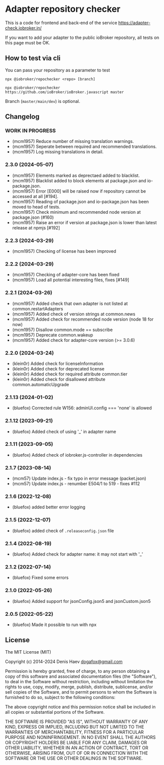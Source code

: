 # Adapter repository checker
This is a code for frontend and back-end of the service https://adapter-check.iobroker.in/

If you want to add your adapter to the public ioBroker repository, all tests on this page must be OK.

## How to test via cli
You can pass your repository as a parameter to test

``npx @iobroker/repochecker <repo> [branch]``

```
npx @iobroker/repochecker https://github.com/ioBroker/ioBroker.javascript master
```

Branch (`master/main/dev`) is optional.

<!--
	Placeholder for the next version (at the beginning of the line):
	### **WORK IN PROGRESS**
-->

## Changelog

### **WORK IN PROGRESS**
* (mcm1957) Reduce number of missing translation warnings.
* (mcm1957) Seperate between required and recommended translations.
* (mcm1957) Log missing translations in detail.

### 2.3.0 (2024-05-07)
* (mcm1957) Elements marked as deprectaed added to blacklist.
* (mcm1957) Blacklist added to block elements at package.json and io-package.json.
* (mcm1957) Error [E000] will be raised now if repository cannot be accessed at all [#194].
* (mcm1957) Reading of package.json and io-package.json has been moved to head of tests.
* (mcm1957) Check minimum and recommended node version at package.json (#160)
* (mcm1957) Raise an error if version at package.json is lower than latest release at npmjs [#192]

### 2.2.3 (2024-03-29)
* (mcm1957) Checking of license has been improved

### 2.2.2 (2024-03-29) 
* (mcm1957) Checking of adapter-core has been fixed
* (mcm1957) Load all potential interesting files, fixes [#149]

### 2.2.1 (2024-03-26)
* (mcm1957) Added check that own adapter is not listed at common.restartAdapters
* (mcm1957) Added check of version strings at common.news
* (mcm1957) Added check for recommended node version (node 18 for now)
* (mcm1957) Disallow common.mode == subscribe
* (mcm1957) Deprecate common.wakeup
* (mcm1957) Added check for adapter-core version (>= 3.0.6)

### 2.2.0 (2024-03-24)
* (klein0r) Added check for licenseInformation
* (klein0r) Added check for deprecated license
* (klein0r) Added check for required attribute common.tier
* (klein0r) Added check for disallowed attribute common.automaticUpgrade

### 2.1.13 (2024-01-02)
* (bluefox) Corrected rule W156: adminUI.config === 'none' is allowed

### 2.1.12 (2023-09-21)
* (bluefox) Added check of using '_' in adapter name

### 2.1.11 (2023-09-05)
* (bluefox) Added check of iobroker.js-controller in dependencies

### 2.1.7 (2023-08-14)
* (mcm57) Update index.js - fix typo in error message (packet.json)
* (mcm57) Update index.js - renumber E504/1 to 519 - fixes #112

### 2.1.6 (2022-12-08)
* (bluefox) added better error logging

### 2.1.5 (2022-12-07)
* (bluefox) added check of `.releaseconfig.json` file

### 2.1.4 (2022-08-19)
* (bluefox) Added check for adapter name: it may not start with '_'

### 2.1.2 (2022-07-14)
* (bluefox) Fixed some errors

### 2.1.0 (2022-05-26)
* (bluefox) Added support for jsonConfig.json5 and jsonCustom.json5

### 2.0.5 (2022-05-22)
* (bluefox) Made it possible to run with npx

## License
The MIT License (MIT)

Copyright (c) 2014-2024 Denis Haev <dogafox@gmail.com>

Permission is hereby granted, free of charge, to any person obtaining a copy
of this software and associated documentation files (the "Software"), to deal
in the Software without restriction, including without limitation the rights
to use, copy, modify, merge, publish, distribute, sublicense, and/or sell
copies of the Software, and to permit persons to whom the Software is
furnished to do so, subject to the following conditions:

The above copyright notice and this permission notice shall be included in
all copies or substantial portions of the Software.

THE SOFTWARE IS PROVIDED "AS IS", WITHOUT WARRANTY OF ANY KIND, EXPRESS OR
IMPLIED, INCLUDING BUT NOT LIMITED TO THE WARRANTIES OF MERCHANTABILITY,
FITNESS FOR A PARTICULAR PURPOSE AND NONINFRINGEMENT. IN NO EVENT SHALL THE
AUTHORS OR COPYRIGHT HOLDERS BE LIABLE FOR ANY CLAIM, DAMAGES OR OTHER
LIABILITY, WHETHER IN AN ACTION OF CONTRACT, TORT OR OTHERWISE, ARISING FROM,
OUT OF OR IN CONNECTION WITH THE SOFTWARE OR THE USE OR OTHER DEALINGS IN
THE SOFTWARE.

